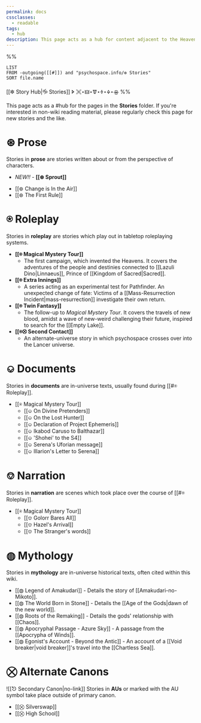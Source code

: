 ```yaml
---
permalink: docs
cssclasses:
  - readable
tags:
  - hub
description: This page acts as a hub for content adjacent to the Heavens. If you're interested in non-wiki reading material, please regularly check this page for new stories and the like.
---
```

%%
```dataview
LIST
FROM -outgoing([[#]]) and "psychospace.info/✼ Stories"
SORT file.name
```

[[✼ Story Hub|🝰 Stories]] 🢖 🙪⋆🜲⋆🝩⋆🜞⋆🜍⋆🝮
%%

This page acts as a #hub for the pages in the **Stories** folder. If you're interested in non-wiki reading material, please regularly check this page for new stories and the like.
# ⊛ Prose
Stories in **prose** are stories written about or from the perspective of characters.

- *NEW!!* - **[[⊛ Sprout]]**
* [[⊛ Change is In the Air]]
* [[⊛ The First Rule]]

# ⍟ Roleplay
Stories in **roleplay** are stories which play out in tabletop roleplaying systems.

* **[[⍟ Magical Mystery Tour]]** 
    * The first campaign, which invented the Heavens. It covers the adventures of the people and destinies connected to [[Lazuli Dino|Linnaeus]], Prince of [[Kingdom of Sacred|Sacred]].
* **[[⍟ Extra Innings]]** 
    * A series acting as an experimental test for Pathfinder. An unexpected change of fate: Victims of a [[Mass-Resurrection Incident|mass-resurrection]] investigate their own return.
* **[[⍟ Twin Fantasy]]** 
    * The follow-up to *Magical Mystery Tour*. It covers the travels of new blood, amidst a wave of new-weird challenging their future, inspired to search for the [[Empty Lake]].
* **[[⍟⛒ Second Contact]]** 
    * An alternate-universe story in which psychospace crosses over into the Lancer universe.
# ⎉ Documents
Stories in **documents** are in-universe texts, usually found during [[#⍟ Roleplay]].

* [[⍟ Magical Mystery Tour]]
    * [[⎉ On Divine Pretenders]]
    * [[⎉ On the Lost Hunter]]
    * [[⎉ Declaration of Project Ephemeris]]
    * [[⎉ Ikabod Caruso to Balthazar]]
    * [[⎉ 'Shohei' to the S4]]
    * [[⎉ Serena's Uforian message]]
    * [[⎉ Illarion's Letter to Serena]]
# ⎊ Narration
Stories in **narration** are scenes which took place over the course of [[#⍟ Roleplay]].

* [[⍟ Magical Mystery Tour]]
    * [[⎊ Golorr Bares All]]
    * [[⎊ Hazel's Arrival]]
    * [[⎊ The Stranger's words]]

# ◍ Mythology
Stories in **mythology** are in-universe historical texts, often cited within this wiki.

* [[◍ Legend of Amakudari]] - Details the story of [[Amakudari-no-Mikoto]].
* [[◍ The World Born in Stone]] - Details the [[Age of the Gods|dawn of the new world]].
* [[◍ Roots of the Remaking]] - Details the gods' relationship with [[Chaos]].
* [[◍ Apocryphal Passage - Azure Sky]] - A passage from the [[Apocrypha of Winds]].
* [[◍ Egonist's Account - Beyond the Antic]] - An account of a [[Void breaker|void breaker]]'s travel into the [[Chartless Sea]].

# ⛒ Alternate Canons
![[⎋ Secondary Canon|no-link]]
Stories in **AUs** or marked with the AU symbol take place outside of primary canon.

* [[⛒ Silverswap]]
* [[⛒ High School]]